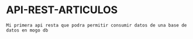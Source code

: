 # API-REST-ARTICULOS
```
Mi primera api resta que podra permitir consumir datos de una base de datos en mogo db
```